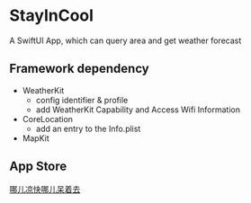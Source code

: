 # StayInCool
A SwiftUI App, which can query area and get weather forecast

## Framework dependency

- WeatherKit
  - config identifier & profile
  - add WeatherKit Capability and Access Wifi Information
- CoreLocation
  -  add an entry to the Info.plist 
- MapKit


## App Store
[哪儿凉快哪儿呆着去](https://apps.apple.com/us/app/%E5%93%AA%E5%87%89%E5%BF%AB%E5%93%AA%E5%91%86%E7%9D%80%E5%8E%BB/id6451186285?l=zh-Hans-CN)

